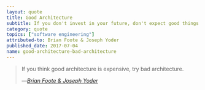 ```yaml
---
layout: quote
title: Good Architecture
subtitle: If you don't invest in your future, don't expect good things
category: quote
topics: ["software engineering"]
attributed-to: Brian Foote & Joseph Yoder
published_date: 2017-07-04
name: good-architecture-bad-architecture
---
```

> If you think good architecture is expensive, try bad architecture.
>
> &mdash;<cite>[Brian Foote & Joseph Yoder][big-ball-of-mud]</cite>

[big-ball-of-mud]: http://www.laputan.org/mud/

